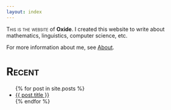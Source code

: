 ```yaml
---
layout: index
---
```

<span style="font-variant:small-caps;">This is the website</span> of **Oxide**. I created this website to write about mathematics, linguistics, computer science, etc.

For more information about me, see [About]({{site.url}}/about).
# <span style="font-variant:small-caps;">Recent</span>
<section>
  <ul>
  {% for post in site.posts %}
      <li> <a href="{{ post.url }}">{{ post.title }}</a></li>
  {% endfor %}
  </ul>
</section>
